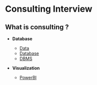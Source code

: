 # Consulting Interview



## What is consulting ?

- **Database**
  
   - [Data](#url)
   - [Database](url)
   - [DBMS](url)
   
- **Visualization**
  
  - [PowerBI](url)
